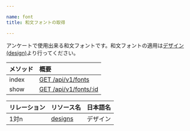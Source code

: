 ```yaml
---

name: font
title: 和文フォントの取得

---
```


アンケートで使用出来る和文フォントです。和文フォントの適用は[デザイン(design)](#design)より行ってください。

|メソッド|概要|
|:---|:---|
|index|[GET /api/v1/fonts](#font_index)|
|show|[GET /api/v1/fonts/:id](#font_show)|

|リレーション|リソース名|日本語名|
|:---|:---|:---|
|1対n|[designs](#design)|デザイン|

